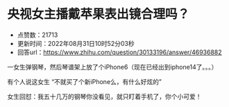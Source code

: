 # 央视女主播戴苹果表出镜合理吗？
- 点赞数：21713
- 更新时间：2022年08月31日10时52分03秒
- 回答url：https://www.zhihu.com/question/30133196/answer/46936882
<body>
 <p data-pid="qguRKc6s">一女生弹钢琴，然后琴谱架上放了个iPhone6（现在已经出到iphone14了。。。）</p>
 <p data-pid="RHxS8ypx">有个人说这女生 “不就买了个新iPhone么，有什么好炫的”</p>
 <p data-pid="llyARLNh">女生回怼：我五十几万的钢琴你没看见，就只盯着手机了，你个小可爱！</p>
</body>